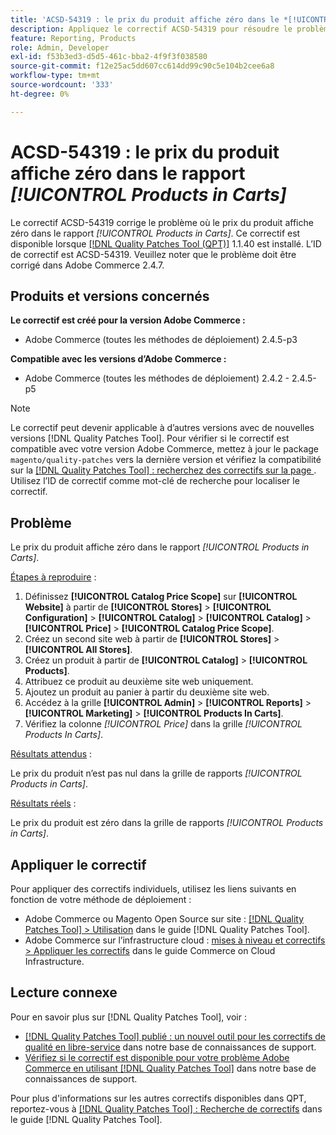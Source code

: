```yaml
---
title: 'ACSD-54319 : le prix du produit affiche zéro dans le *[!UICONTROL Products in Carts]* rapport'
description: Appliquez le correctif ACSD-54319 pour résoudre le problème Adobe Commerce où le prix du produit affiche zéro dans le rapport *[!UICONTROL Products in Carts]*.
feature: Reporting, Products
role: Admin, Developer
exl-id: f53b3ed3-d5d5-461c-bba2-4f9f3f038580
source-git-commit: f12e25ac5dd607cc614dd99c90c5e104b2cee6a8
workflow-type: tm+mt
source-wordcount: '333'
ht-degree: 0%

---
```


# ACSD-54319 : le prix du produit affiche zéro dans le rapport *[!UICONTROL Products in Carts]*

Le correctif ACSD-54319 corrige le problème où le prix du produit affiche zéro dans le rapport *[!UICONTROL Products in Carts]*. Ce correctif est disponible lorsque [[!DNL Quality Patches Tool (QPT)]](/help/announcements/adobe-commerce-announcements/magento-quality-patches-released-new-tool-to-self-serve-quality-patches.md) 1.1.40 est installé. L’ID de correctif est ACSD-54319. Veuillez noter que le problème doit être corrigé dans Adobe Commerce 2.4.7.

## Produits et versions concernés

**Le correctif est créé pour la version Adobe Commerce :**

* Adobe Commerce (toutes les méthodes de déploiement) 2.4.5-p3

**Compatible avec les versions d’Adobe Commerce :**

* Adobe Commerce (toutes les méthodes de déploiement) 2.4.2 - 2.4.5-p5

>[!NOTE]
>
>Le correctif peut devenir applicable à d’autres versions avec de nouvelles versions [!DNL Quality Patches Tool]. Pour vérifier si le correctif est compatible avec votre version Adobe Commerce, mettez à jour le package `magento/quality-patches` vers la dernière version et vérifiez la compatibilité sur la [[!DNL Quality Patches Tool] : recherchez des correctifs sur la page ](https://experienceleague.adobe.com/tools/commerce-quality-patches/index.html?lang=fr). Utilisez l’ID de correctif comme mot-clé de recherche pour localiser le correctif.

## Problème

Le prix du produit affiche zéro dans le rapport *[!UICONTROL Products in Carts]*.

<u>Étapes à reproduire</u> :

1. Définissez **[!UICONTROL Catalog Price Scope]** sur **[!UICONTROL Website]** à partir de **[!UICONTROL Stores]** > **[!UICONTROL Configuration]** > **[!UICONTROL Catalog]** > **[!UICONTROL Catalog]** > **[!UICONTROL Price]** > **[!UICONTROL Catalog Price Scope]**.
1. Créez un second site web à partir de **[!UICONTROL Stores]** > **[!UICONTROL All Stores]**.
1. Créez un produit à partir de **[!UICONTROL Catalog]** > **[!UICONTROL Products]**.
1. Attribuez ce produit au deuxième site web uniquement.
1. Ajoutez un produit au panier à partir du deuxième site web.
1. Accédez à la grille **[!UICONTROL Admin]** > **[!UICONTROL Reports]** > **[!UICONTROL Marketing]** > **[!UICONTROL Products In Carts]**.
1. Vérifiez la colonne *[!UICONTROL Price]* dans la grille *[!UICONTROL Products In Carts]*.

<u>Résultats attendus</u> :

Le prix du produit n’est pas nul dans la grille de rapports *[!UICONTROL Products in Carts]*.

<u>Résultats réels</u> :

Le prix du produit est zéro dans la grille de rapports *[!UICONTROL Products in Carts]*.

## Appliquer le correctif

Pour appliquer des correctifs individuels, utilisez les liens suivants en fonction de votre méthode de déploiement :

* Adobe Commerce ou Magento Open Source sur site : [[!DNL Quality Patches Tool] > Utilisation](https://experienceleague.adobe.com/docs/commerce-operations/tools/quality-patches-tool/usage.html?lang=fr) dans le guide [!DNL Quality Patches Tool].
* Adobe Commerce sur l’infrastructure cloud : [mises à niveau et correctifs > Appliquer les correctifs](https://experienceleague.adobe.com/docs/commerce-cloud-service/user-guide/develop/upgrade/apply-patches.html?lang=fr) dans le guide Commerce on Cloud Infrastructure.

## Lecture connexe

Pour en savoir plus sur [!DNL Quality Patches Tool], voir :

* [[!DNL Quality Patches Tool] publié : un nouvel outil pour les correctifs de qualité en libre-service](/help/announcements/adobe-commerce-announcements/magento-quality-patches-released-new-tool-to-self-serve-quality-patches.md) dans notre base de connaissances de support.
* [Vérifiez si le correctif est disponible pour votre problème Adobe Commerce en utilisant  [!DNL Quality Patches Tool]](/help/support-tools/patches-available-in-qpt-tool/check-patch-for-magento-issue-with-magento-quality-patches.md) dans notre base de connaissances de support.

Pour plus d&#39;informations sur les autres correctifs disponibles dans QPT, reportez-vous à [[!DNL Quality Patches Tool] : Recherche de correctifs](https://experienceleague.adobe.com/tools/commerce-quality-patches/index.html?lang=fr) dans le guide [!DNL Quality Patches Tool].
